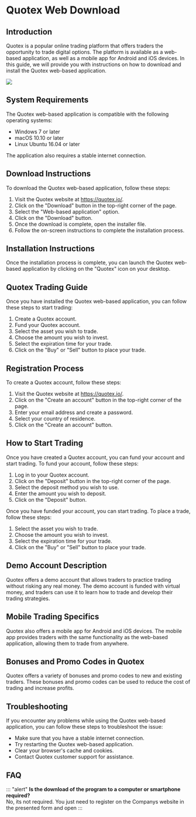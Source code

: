 # Quotex Web Download

## Introduction

Quotex is a popular online trading platform that offers traders the
opportunity to trade digital options. The platform is available as a
web-based application, as well as a mobile app for Android and iOS
devices. In this guide, we will provide you with instructions on how to
download and install the Quotex web-based application.

[![](https://static.quotex.io/files/5_en/300_250.jpg)](https://traff.sbs/brokerqxsignupf)

## System Requirements

The Quotex web-based application is compatible with the following
operating systems:

-   Windows 7 or later
-   macOS 10.10 or later
-   Linux Ubuntu 16.04 or later

The application also requires a stable internet connection.

## Download Instructions

To download the Quotex web-based application, follow these steps:

1.  Visit the Quotex website at https://quotex.io/.
2.  Click on the "Download" button in the top-right corner of the
    page.
3.  Select the "Web-based application" option.
4.  Click on the "Download" button.
5.  Once the download is complete, open the installer file.
6.  Follow the on-screen instructions to complete the installation
    process.

## Installation Instructions

Once the installation process is complete, you can launch the Quotex
web-based application by clicking on the "Quotex" icon on your
desktop.

## Quotex Trading Guide

Once you have installed the Quotex web-based application, you can follow
these steps to start trading:

1.  Create a Quotex account.
2.  Fund your Quotex account.
3.  Select the asset you wish to trade.
4.  Choose the amount you wish to invest.
5.  Select the expiration time for your trade.
6.  Click on the "Buy" or "Sell" button to place your trade.

## Registration Process

To create a Quotex account, follow these steps:

1.  Visit the Quotex website at https://quotex.io/.
2.  Click on the "Create an account" button in the top-right
    corner of the page.
3.  Enter your email address and create a password.
4.  Select your country of residence.
5.  Click on the "Create an account" button.

## How to Start Trading

Once you have created a Quotex account, you can fund your account and
start trading. To fund your account, follow these steps:

1.  Log in to your Quotex account.
2.  Click on the "Deposit" button in the top-right corner of the
    page.
3.  Select the deposit method you wish to use.
4.  Enter the amount you wish to deposit.
5.  Click on the "Deposit" button.

Once you have funded your account, you can start trading. To place a
trade, follow these steps:

1.  Select the asset you wish to trade.
2.  Choose the amount you wish to invest.
3.  Select the expiration time for your trade.
4.  Click on the "Buy" or "Sell" button to place your trade.

## Demo Account Description

Quotex offers a demo account that allows traders to practice trading
without risking any real money. The demo account is funded with virtual
money, and traders can use it to learn how to trade and develop their
trading strategies.

## Mobile Trading Specifics

Quotex also offers a mobile app for Android and iOS devices. The mobile
app provides traders with the same functionality as the web-based
application, allowing them to trade from anywhere.

## Bonuses and Promo Codes in Quotex

Quotex offers a variety of bonuses and promo codes to new and existing
traders. These bonuses and promo codes can be used to reduce the cost of
trading and increase profits.

## Troubleshooting

If you encounter any problems while using the Quotex web-based
application, you can follow these steps to troubleshoot the issue:

-   Make sure that you have a stable internet connection.
-   Try restarting the Quotex web-based application.
-   Clear your browser\'s cache and cookies.
-   Contact Quotex customer support for assistance.

## FAQ

::: \"alert\"
**Is the download of the program to a computer or smartphone
required?**\
No, its not required. You just need to register on the Companys website
in the presented form and open
:::

